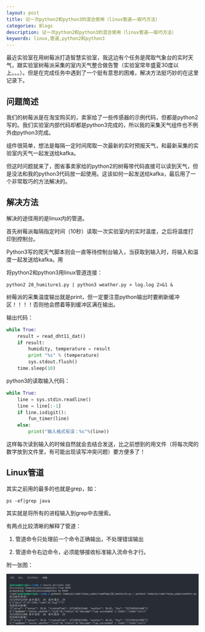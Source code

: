 ```yaml
---
layout: post
title: 记一次python2和python3的混合使用（linux管道——取巧方法）
categories: Blogs
description: 记一次python2和python3的混合使用（linux管道——取巧方法）
keywords: linux,管道,python2和python3
---
```

最近实验室在用树莓派打造智慧实验室，我这边有个任务是爬取气象台的实时天气，跟实验室树莓派采集的室内天气整合做告警（实验室常年盛夏30度以上。。。）。但是在完成任务中遇到了一个挺有意思的困难，解决方法挺巧妙的在这里记录下。

## 问题简述

我们的树莓派是在淘宝购买的，卖家给了一些传感器的示例代码，但都是python2写的。我们实验室内部代码却都是python3完成的，所以我的采集天气组件也不例外由python3完成。

组件很简单，想法是每隔一定时间爬取一次最新的实时预报天气，和最新采集的实验室内天气一起发送给kafka。

但这时问题就来了，图省事卖家给的python2的树莓带代码直接可以读到天气，但是没法和我的python3代码放一起使用。这该如何一起发送给kafka，最后用了一个非常取巧的方法解决的。

## 解决方法

解决的途径用的是linux内的管道。

首先树莓派每隔指定时间（10秒）读取一次实验室内的实时温度，之后将温度打印到控制台。

Python3写的爬天气脚本则会一直等待控制台输入，当获取到输入时，将输入和温度一起发送给kafka。用

将python2和python3用linux管道连接：

``` shell
python2 28_humiture1.py | python3 weather.py > log.log 2>&1 &
```

树莓派的采集温度输出就是print，但一定要注意python输出时要刷新缓冲区！！！！否则他会攒着等到缓冲区满在输出。

输出代码：

``` python
while True:
    result = read_dht11_dat()
    if result:
        humidity, temperature = result
        print "%s" % (temperature)
        sys.stdout.flush()
    time.sleep(10)
```

python3的读取输入代码：

``` python
while True:
    line = sys.stdin.readline()
    line = line[:-1]
    if line.isdigit():
        fun_timer(line)
    else:
        print("输入格式有误：%s"%(line))
```

这样每次读到输入的时候自然就会去结合发送，比之前想到的用文件（将每次爬的数字放到文件里，有可能出现读写冲突问题）要方便多了！

## Linux管道

其实之前用的最多的也就是grep，如：

``` shell
ps -ef|grep java
```

其实就是将所有的进程输入到grep中去搜索。

有两点比较清晰的解释了管道：

1. 管道命令只处理前一个命令正确输出，不处理错误输出

2. 管道命令右边命令，必须能够接收标准输入流命令才行。

附一张图：

![运行成功](/images/posts/blog/WX20191031-112721.png)
